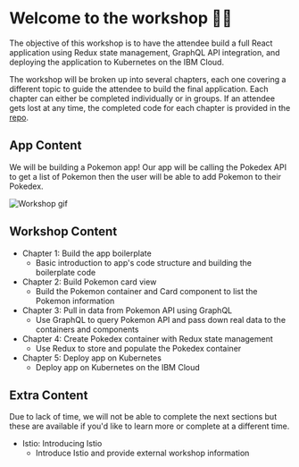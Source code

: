 # Welcome to the workshop 👋🏼

The objective of this workshop is to have the attendee build a full React application using Redux state management, GraphQL API integration, and deploying the application to Kubernetes on the IBM Cloud.

The workshop will be broken up into several chapters, each one covering a different topic to guide the attendee to build the final application. Each chapter can either be completed individually or in groups. If an attendee gets lost at any time, the completed code for each chapter is provided in the [repo](https://github.com/rizcheldayao/workshop).

## App Content

We will be building a Pokemon app! Our app will be calling the Pokedex API to get a list of Pokemon then the user will be able to add Pokemon to their Pokedex.

![Workshop gif](./images/workshop.gif)

## Workshop Content 
- Chapter 1: Build the app boilerplate
  - Basic introduction to app's code structure and building the boilerplate code
- Chapter 2: Build Pokemon card view 
  - Build the Pokemon container and Card component to list the Pokemon information
- Chapter 3: Pull in data from Pokemon API using GraphQL
  - Use GraphQL to query Pokemon API and pass down real data to the containers and components
- Chapter 4: Create Pokedex container with Redux state management
  - Use Redux to store and populate the Pokedex container
- Chapter 5: Deploy app on Kubernetes
  - Deploy app on Kubernetes on the IBM Cloud

## Extra Content

Due to lack of time, we will not be able to complete the next sections but these are available if you'd like to learn more or complete at a different time. 
- Istio: Introducing Istio
  - Introduce Istio and provide external workshop information

